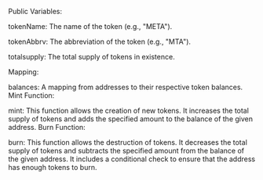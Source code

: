 Public Variables:

tokenName: The name of the token (e.g., "META").

tokenAbbrv: The abbreviation of the token (e.g., "MTA").

totalsupply: The total supply of tokens in existence.

Mapping:

balances: A mapping from addresses to their respective token balances.
Mint Function:

mint: This function allows the creation of new tokens. It increases the total supply of tokens and adds the 
specified amount to the balance of the given address.
Burn Function:

burn: This function allows the destruction of tokens. It decreases the total supply of tokens and subtracts 
the specified amount from the balance of the given address. It includes a conditional check to ensure that the address has enough tokens to burn.
